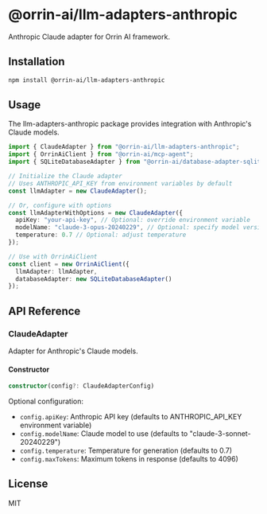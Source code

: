 # @orrin-ai/llm-adapters-anthropic

Anthropic Claude adapter for Orrin AI framework.

## Installation

```bash
npm install @orrin-ai/llm-adapters-anthropic
```

## Usage

The llm-adapters-anthropic package provides integration with Anthropic's Claude models.

```typescript
import { ClaudeAdapter } from "@orrin-ai/llm-adapters-anthropic";
import { OrrinAiClient } from "@orrin-ai/mcp-agent";
import { SQLiteDatabaseAdapter } from "@orrin-ai/database-adapter-sqlite";

// Initialize the Claude adapter
// Uses ANTHROPIC_API_KEY from environment variables by default
const llmAdapter = new ClaudeAdapter();

// Or, configure with options
const llmAdapterWithOptions = new ClaudeAdapter({
  apiKey: "your-api-key", // Optional: override environment variable
  modelName: "claude-3-opus-20240229", // Optional: specify model version
  temperature: 0.7 // Optional: adjust temperature
});

// Use with OrrinAiClient
const client = new OrrinAiClient({
  llmAdapter: llmAdapter,
  databaseAdapter: new SQLiteDatabaseAdapter()
});
```

## API Reference

### ClaudeAdapter

Adapter for Anthropic's Claude models.

#### Constructor

```typescript
constructor(config?: ClaudeAdapterConfig)
```

Optional configuration:
- `config.apiKey`: Anthropic API key (defaults to ANTHROPIC_API_KEY environment variable)
- `config.modelName`: Claude model to use (defaults to "claude-3-sonnet-20240229")
- `config.temperature`: Temperature for generation (defaults to 0.7)
- `config.maxTokens`: Maximum tokens in response (defaults to 4096)

## License

MIT 
